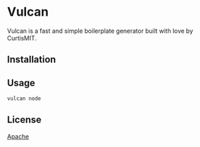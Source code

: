 # Vulcan

Vulcan is a fast and simple boilerplate generator built with love by CurtisMIT.

## Installation


## Usage
```bash
vulcan node
```

## License
[Apache](https://choosealicense.com/licenses/apache-2.0/)